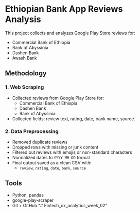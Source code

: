 # Ethiopian Bank App Reviews Analysis

This project collects and analyzes Google Play Store reviews for:
- Commercial Bank of Ethiopia
- Bank of Abyssinia
- Dashen Bank
- Awash Bank

## Methodology

### 1. Web Scraping
- Collected reviews from Google Play Store for:
  - Commercial Bank of Ethiopia
  - Dashen Bank
  - Bank of Abyssinia
- Collected fields: review text, rating, date, bank name, source.

### 2. Data Preprocessing
- Removed duplicate reviews
- Dropped rows with missing or junk content
- Filtered out reviews with emojis or non-standard characters
- Normalized dates to `YYYY-MM-DD` format
- Final output saved as a clean CSV with:
  - `review`, `rating`, `date`, `bank`, `source`


## Tools
- Python, pandas
- google-play-scraper
- Git + GitHub
"# Fintech_ux_analytics_week_02" 
